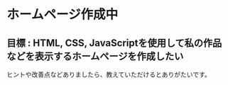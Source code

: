 # ホームページ作成中
## 目標 : HTML, CSS, JavaScriptを使用して私の作品などを表示するホームページを作成したい
ヒントや改善点などありましたら、教えていただけるとありがたいです。
